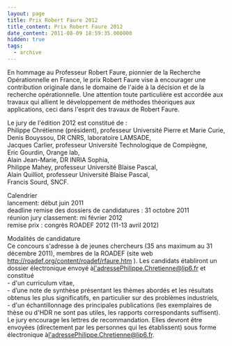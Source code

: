 ```yaml
---
layout: page
title: Prix Robert Faure 2012
title_content: Prix Robert Faure 2012
date_content: 2011-08-09 18:59:35.000000
hidden: true
tags:
  - archive
---
```

En hommage au Professeur Robert Faure, pionnier de la Recherche Opérationnelle
en France, le prix Robert Faure vise à encourager une contribution originale
dans le domaine de l'aide à la décision et de la recherche opérationnelle. Une
attention toute particulière est accordée aux travaux qui allient le
développement de méthodes théoriques aux applications, ceci dans l'esprit des
travaux de Robert Faure.  
  
  
Le jury de l'édition 2012 est constitué de :  
Philippe Chrétienne (président), professeur Université Pierre et Marie Curie,  
Denis Bouyssou, DR CNRS, laboratoire LAMSADE,  
Jacques Carlier, professeur Université Technologique de Compiègne,  
Eric Gourdin, Orange lab,  
Alain Jean-Marie, DR INRIA Sophia,  
Philippe Mahey, professeur Université Blaise Pascal,  
Alain Quilliot, professeur Université Blaise Pascal,  
Francis Sourd, SNCF.  
  
Calendrier  
lancement: début juin 2011  
deadline remise des dossiers de candidatures : 31 octobre 2011  
réunion jury classement: mi février 2012  
remise prix : congrès ROADEF 2012 (11-13 avril 2012)  
  
Modalités de candidature  
Ce concours s'adresse à de jeunes chercheurs (35 ans maximum au 31 décembre
2011), membres de la ROADEF (site web
<http://roadef.org/content/roadef/rfaure.htm> ). Les candidats établiront un
dossier électronique envoyé
à[l'adressePhilippe.Chretienne@lip6.fr](mailto:l%27adressePhilippe.Chretienne@lip6.fr)
et constitué  
\- d'un curriculum vitae,  
\- d’une note de synthèse présentant les thèmes abordés et les résultats
obtenus les plus significatifs, en particulier sur des problèmes industriels,  
\- d'un échantillonnage des principales publications (les exemplaires de thèse
ou d'HDR ne sont pas utiles, les rapports correspondants suffisent).  
Le jury encourage les lettres de recommandation. Elles devront être envoyées
(directement par les personnes qui les établissent) sous forme électronique
à[l'adressePhilippe.Chretienne@lip6.fr](mailto:l%27adressePhilippe.Chretienne@lip6.fr).

